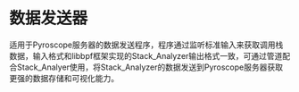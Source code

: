 # 数据发送器

适用于Pyroscope服务器的数据发送程序，程序通过监听标准输入来获取调用栈数据，输入格式和libbpf框架实现的Stack_Analyzer输出格式一致，可通过管道配合Stack_Analyer使用，将Stack_Analyzer的数据发送到Pyroscope服务器获取更强的数据存储和可视化能力。